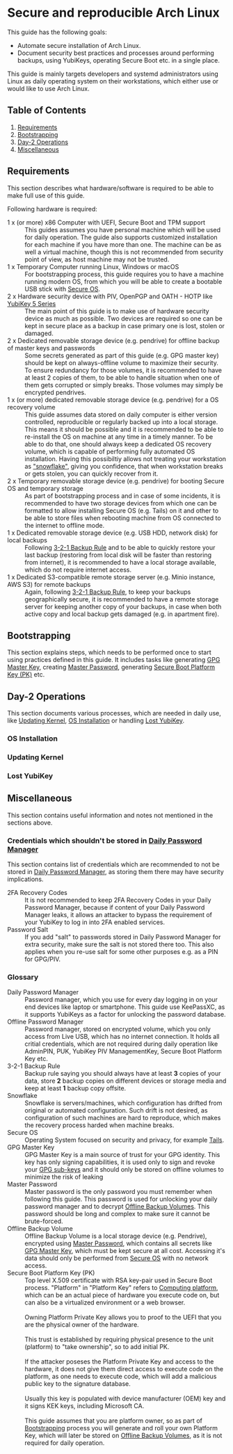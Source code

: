 # Secure and reproducible Arch Linux

This guide has the following goals:
- Automate secure installation of Arch Linux.
- Document security best practices and processes around performing backups, using YubiKeys, operating Secure Boot etc. in a single place.

This guide is mainly targets developers and systemd administrators using Linux as daily operating system on their workstations, which either use or would like to use Arch Linux.

## Table of Contents
 1. [Requirements](#requirements)
 2. [Bootstrapping](#bootstrapping)
 3. [Day-2 Operations](#day-2-operations)
 3. [Miscellaneous](#miscellaneous)

## Requirements

This section describes what hardware/software is required to be able to make full use of this guide.

Following hardware is required:

<dl>
  <dt>1 x (or more) x86 Computer with UEFI, Secure Boot and TPM support</dt>
  <dd>This guides assumes you have personal machine which will be used for daily operation. The guide also supports customized installation for each machine if you have more than one. The machine can be as well a virtual machine, though this is not recommended from security point of view, as host machine may not be trusted.</dd>
  <dt> 1 x Temporary Computer running Linux, Windows or macOS</dt>
  <dd>For bootstrapping process, this guide requires you to have a machine running modern OS, from which you will be able to create a bootable USB stick with <a href="#secure-os">Secure OS</a>.</dt>
  <dt>2 x Hardware security device with PIV, OpenPGP and OATH - HOTP like <a href="https://www.yubico.com/products/compare-yubikey-5-series/">YubiKey 5 Series</a></dt>
  <dd>The main point of this guide is to make use of hardware security device as much as possible. Two devices are required so one can be kept in secure place as a backup in case primary one is lost, stolen or damaged.</dd>
  <dt>2 x Dedicated removable storage device (e.g. pendrive) for offline backup of master keys and passwords</dt>
  <dd>Some secrets generated as part of this guide (e.g. GPG master key) should be kept on always-offline volume to maximize their security. To ensure redundancy for those volumes, it is recommended to have at least 2 copies of them, to be able to handle situation when one of them gets corrupted or simply breaks. Those volumes may simply be encrypted pendrives.</dd>
  <dt>1 x (or more) dedicated removable storage device (e.g. pendrive) for a OS recovery volume</dt>
  <dd>This guide assumes data stored on daily computer is either version controlled, reproducible or regularly backed up into a local storage. This means it should be possible and it is recommended to be able to re-install the OS on machine at any time in a timely manner. To be able to do that, one should always keep a dedicated OS recovery volume, which is capable of performing fully automated OS installation. Having this possibiltiy allows not treating your workstation as <a href="#snowflake">"snowflake"</a>, giving you confidence, that when workstation breaks or gets stolen, you can quickly recover from it.</dd>
  <dt>2 x Temporary removable storage device (e.g. pendrive) for booting Secure OS and temporary storage</dt>
  <dd>As part of bootstrapping process and in case of some incidents, it is recommended to have two storage devices from which one can be formatted to allow installing Secure OS (e.g. Tails) on it and other to be able to store files when rebooting machine from OS connected to the internet to offline mode.</dd>
  <dt>1 x Dedicated removable storage device (e.g. USB HDD, network disk) for local backups</dt>
  <dd>Following <a href="#3-2-1-backup-rule">3-2-1 Backup Rule</a> and to be able to quickly restore your last backup (restoring from local disk will be faster than restoring from internet), it is recommended to have a local storage available, which do not require internet access.</dd>
  <dt>1 x Dedicated S3-compatible remote storage server (e.g. Minio instance, AWS S3) for remote backups</dt>
  <dd>Again, following <a href="#3-2-1-backup-rule">3-2-1 Backup Rule</a>, to keep your backups geographically secure, it is recommended to have a remote storage server for keeping another copy of your backups, in case when both active copy and local backup gets damaged (e.g. in apartment fire). </dd>
</dl>


## Bootstrapping

This section explains steps, which needs to be performed once to start using practices defined in this guide. It includes tasks like generating [GPG Master Key](#gpg-master-key), creating [Master Password](#master-password), generating [Secure Boot Platform Key (PK)](#secure-boot-platform-key-pk) etc.

## Day-2 Operations

This section documents various processes, which are needed in daily use, like [Updating Kernel](#updating-kernel), [OS Installation](#os-installation) or handling [Lost YubiKey](#lost-yubikey).

### OS Installation

### Updating Kernel

### Lost YubiKey

## Miscellaneous

This section contains useful information and notes not mentioned in the sections above.

### Credentials which shouldn't be stored in [Daily Password Manager](#daily_password_manager)

This section contains list of credentials which are recommended to not be stored in [Daily Password Manager](#daily_password_manager),
as storing them there may have security implications.

<dl>
  <dt>2FA Recovery Codes</dt>
  <dd>It is not recommended to keep 2FA Recovery Codes in your Daily Password Manager, because if content of your Daily Password Manager leaks, it allows an attacker to bypass the requirement of your YubiKey to log in into 2FA enabled services.</dd>
  <dt>Password Salt</dt>
  <dd>If you add "salt" to passwords stored in Daily Password Manager for extra security, make sure the salt is not stored there too. This also applies when you re-use salt for some other purposes e.g. as a PIN for GPG/PIV.</dd>
</dl>

### Glossary

<dl>
  <dt name="daily_password_manager">Daily Password Manager</dt>
  <dd>Password manager, which you use for every day logging in on your end devices like laptop or smartphone. This guide use KeePassXC, as it supports YubiKeys as a factor for unlocking the password database.</dd>
  <dt>Offline Password Manager</dt>
  <dd>Password manager, stored on encrypted volume, which you only access from Live USB, which has no internet connection. It holds all critial credentials, which are not required during daily operation like AdminPIN, PUK, YubiKey PIV ManagementKey, Secure Boot Platform Key etc.</dd>
  <dt name="3-2-1-backup-rule">3-2-1 Backup Rule</dt>
  <dd>Backup rule saying you should always have at least <b>3</b> copies of your data, store <b>2</b> backup copies on different devices or storage media and keep at least <b>1</b> backup copy offsite.</dd>
  <dt name="snowflake">Snowflake</dt>
  <dd>Snowflake is servers/machines, which configuration has drifted from original or automated configuration. Such drift is not desired, as configuration of such machines are hard to reproduce, which makes the recovery process harded when machine breaks.</dd>
  <dt name="secure-os">Secure OS</dt>
  <dd>Operating System focused on security and privacy, for example <a href="https://tails.boum.org/">Tails</a>.</dd>
  <dt name="gpg-master-key">GPG Master Key</dt>
  <dd>GPG Master Key is a main source of trust for your GPG identity. This key has only signing capabilities, it is used only to sign and revoke your <a href="#gpg-sub-keys">GPG sub-keys</a> and it should only be stored on offline volumes to minimize the risk of leaking</dd>
  <dt name="master-password">Master Password</dt>
  <dd>Master password is the only password you must remember when following this guide. This password is used for unlocking your daily password manager and to decrypt <a href="#offline-backup-volume">Offline Backup Volumes</a>. This password should be long and complex to make sure it cannot be brute-forced.</dd>
  <dt name="offline-backup-volume">Offline Backup Volume</dt>
  <dd>Offline Backup Volume is a local storage device (e.g. Pendrive), encrypted using <a href="#master-password">Master Password</a>, which contains all secrets like <a href="#gpg-master-key">GPG Master Key</a>, which must be kept secure at all cost. Accessing it's data should only be performed from <a href="#secure-os">Secure OS</a> with no network access.</dd>
  <dt name="#secure-boot-platform-key-pk">Secure Boot Platform Key (PK)</dt>
  <dd>Top level X.509 certificate with RSA key-pair used in Secure Boot process. "Platform" in "Platform Key" refers to <a href="https://en.wikipedia.org/wiki/Computing_platform">Computing platform</a>, which can be
an actual piece of hardware you execute code on, but can also be a virtualized environment or a web browser.<br><br>Owning Platform Private Key allows you to proof to the UEFI that you are the physical owner of the hardware.<br><br>This trust is established by requiring physical presence to the unit (platform) to "take ownership", so to add initial PK.<br><br>If the attacker poseses the Platform Private Key and access to the hardware, it does not give them direct access to execute code on the platform, as one needs to execute code, which will add a malicious public key to the signature database.<br><br>Usually this key is populated with device manufacturer (OEM) key and it signs KEK keys, including Microsoft CA.<br><br>This guide assumes that you are platform owner, so as part of <a href="#bootstrapping">Bootstrapping</a> process you will generate and roll your own Platform Key, which will later be stored on <a href="#offline-backup-volume">Offline Backup Volumes</a>, as it is not required for daily operation.</dd>
</dl>
